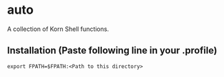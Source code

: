 auto
====

A collection of Korn Shell functions.

## Installation (Paste following line in your .profile)

`export FPATH=$FPATH:<Path to this directory>`
